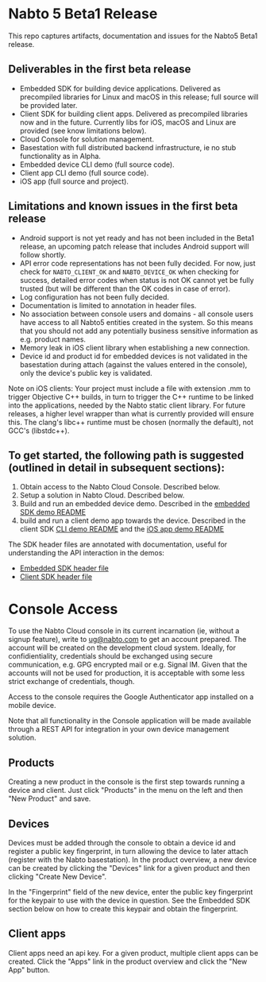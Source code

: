 # Nabto 5 Beta1 Release
This repo captures artifacts, documentation and issues for the Nabto5 Beta1 release.

## Deliverables in the first beta release

* Embedded SDK for building device applications. Delivered as precompiled libraries for Linux and macOS in this release; full source will be provided later.
* Client SDK for building client apps. Delivered as precompiled libraries now and in the future. Currently libs for iOS, macOS and Linux are provided (see know limitations below).
* Cloud Console for solution management.
* Basestation with full distributed backend infrastructure, ie no stub functionality as in Alpha.
* Embedded device CLI demo (full source code).
* Client app CLI demo (full source code).
* iOS app (full source and project).


## Limitations and known issues in the first beta release

* Android support is not yet ready and has not been included in the Beta1 release, an upcoming patch release that includes Android support will follow shortly.
* API error code representations has not been fully decided. For now, just check for `NABTO_CLIENT_OK` and `NABTO_DEVICE_OK` when checking for success, detailed error codes when status is not OK cannot yet be fully trusted (but will be different than the OK codes in case of error).
* Log configuration has not been fully decided.
* Documentation is limited to annotation in header files.
* No association between console users and domains - all console users have access to all Nabto5 entities created in the system. So this means that you should not add any potentially business sensitive information as e.g. product names.
* Memory leak in iOS client library when establishing a new connection.
* Device id and product id for embedded devices is not validated in the basestation during attach (against the values entered in the console), only the device's public key is validated.

Note on iOS clients: Your project must include a file with extension .mm to trigger Objective C++ builds, in turn to trigger the C++ runtime to be linked into the applications, needed by the Nabto static client library. For future releases, a higher level wrapper than what is currently provided will ensure this. The clang's libc++ runtime must be chosen (normally the default), not GCC's (libstdc++).

## To get started, the following path is suggested (outlined in detail in subsequent sections):

1. Obtain access to the Nabto Cloud Console. Described below.
2. Setup a solution in Nabto Cloud. Described below.
3. Build and run an embedded device demo. Described in the [embedded SDK demo README](nabto-embedded-sdk/demo/README.md)
4. build and run a client demo app towards the device. Described in the client SDK [CLI demo README](nabto-client-sdk/cli-demo/README.md) and the [iOS app demo README](nabto-client-sdk/ios-demo/README.md)

The SDK header files are annotated with documentation, useful for understanding the API interaction in the demos:

* [Embedded SDK header file](nabto-embedded-sdk/include/nabto/nabto_device.h)
* [Client SDK header file](nabto-client-sdk/include/nabto/nabto_client.h)

# Console Access

To use the Nabto Cloud console in its current incarnation (ie, without a signup feature), write to ug@nabto.com to get an account prepared. The account will be created on the development cloud system. Ideally, for confidientiality, credentials should be exchanged using secure communication, e.g. GPG encrypted mail or e.g. Signal IM. Given that the accounts will not be used for production, it is acceptable with some less strict exchange of credentials, though.

Access to the console requires the Google Authenticator app installed on a mobile device.

Note that all functionality in the Console application will be made available through a REST API for integration in your own device management solution.

## Products

Creating a new product in the console is the first step towards running a device and client. Just click "Products" in the menu on the left and then "New Product" and save.


## Devices

Devices must be added through the console to obtain a device id and register a public key fingerprint, in turn allowing the device to later attach (register with the Nabto basestation). In the product overview, a new device can be created by clicking the "Devices" link for a given product and then clicking "Create New Device".

In the "Fingerprint" field of the new device, enter the public key fingerprint for the keypair to use with the device in question. See the Embedded SDK section below on how to create this keypair and obtain the fingerprint.

## Client apps

Client apps need an api key. For a given product, multiple client apps can be created. Click the "Apps" link in the product overview and click the "New App" button.
